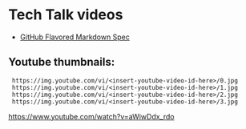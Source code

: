 # Tech Talk videos

* [GitHub Flavored Markdown Spec](https://github.github.com/gfm/)


## Youtube thumbnails:

```
 https://img.youtube.com/vi/<insert-youtube-video-id-here>/0.jpg
 https://img.youtube.com/vi/<insert-youtube-video-id-here>/1.jpg
 https://img.youtube.com/vi/<insert-youtube-video-id-here>/2.jpg
 https://img.youtube.com/vi/<insert-youtube-video-id-here>/3.jpg
```

https://www.youtube.com/watch?v=aWiwDdx_rdo
